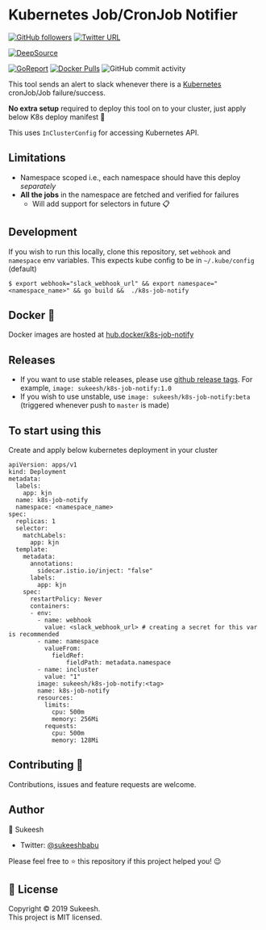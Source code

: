 # Kubernetes Job/CronJob Notifier 

[![GitHub followers](https://img.shields.io/github/followers/sukeesh?label=Follow&style=social)](https://github.com/sukeesh)
[![Twitter URL](https://img.shields.io/twitter/url?style=social&url=https%3A%2F%2Fgithub.com%2Fsukeesh%2Fk8s-job-notify)](https://twitter.com/intent/tweet?url=https%3A%2F%2Fgithub.com%2Fsukeesh%2Fk8s-job-notify)

[![DeepSource](https://static.deepsource.io/deepsource-badge-light.svg)](https://deepsource.io/gh/sukeesh/k8s-job-notify/?ref=repository-badge)

[![GoReport](https://goreportcard.com/badge/github.com/sukeesh/k8s-job-notify)](https://goreportcard.com/report/github.com/sukeesh/k8s-job-notify)
[![Docker Pulls](https://img.shields.io/docker/pulls/sukeesh/k8s-job-notify.svg?style=flat-square&logo=docker)](https://hub.docker.com/r/sukeesh/k8s-job-notify/tags)
![GitHub commit activity](https://img.shields.io/github/commit-activity/m/sukeesh/k8s-job-notify?color=red&logo=github&style=flat-square)


This tool sends an alert to slack whenever there is a [Kubernetes](https://github.com/kubernetes/kubernetes) cronJob/Job failure/success.

**No extra setup** required to deploy this tool on to your cluster, just apply below K8s deploy manifest 🎉  

This uses `InClusterConfig` for accessing Kubernetes API.

Limitations
-----
- Namespace scoped i.e., each namespace should have this deploy *separately*
- **All the jobs** in the namespace are fetched and verified for failures
  - Will add support for selectors in future 📋 
   
Development
----
If you wish to run this locally, clone this repository, set `webhook` and `namespace` env variables.
This expects kube config to be in `~/.kube/config` (default)
```$xslt
$ export webhook="slack_webhook_url" && export namespace="<namespace_name>" && go build &&  ./k8s-job-notify
```

Docker 🐳
--- 
Docker images are hosted at [hub.docker/k8s-job-notify](https://hub.docker.com/r/sukeesh/k8s-job-notify)

Releases
--
- If you want to use stable releases, please use [github release tags](https://github.com/sukeesh/k8s-job-notify/releases). For example, `image: sukeesh/k8s-job-notify:1.0`
- If you wish to use unstable, use `image: sukeesh/k8s-job-notify:beta` (triggered whenever push to `master` is made)

To start using this
---

Create and apply below kubernetes deployment in your cluster
```$xslt
apiVersion: apps/v1
kind: Deployment
metadata:
  labels:
    app: kjn
  name: k8s-job-notify
  namespace: <namespace_name>
spec:
  replicas: 1
  selector:
    matchLabels:
      app: kjn
  template:
    metadata:
      annotations:
        sidecar.istio.io/inject: "false"
      labels:
        app: kjn
    spec:
      restartPolicy: Never  
      containers:
      - env:
        - name: webhook
          value: <slack_webhook_url> # creating a secret for this var is recommended
        - name: namespace
          valueFrom:
            fieldRef:
                fieldPath: metadata.namespace
        - name: incluster
          value: "1"
        image: sukeesh/k8s-job-notify:<tag>
        name: k8s-job-notify
        resources:
          limits:
            cpu: 500m
            memory: 256Mi
          requests:
            cpu: 500m
            memory: 128Mi
```

Contributing 🤝
---
Contributions, issues and feature requests are welcome.

Author
---
👤 Sukeesh
- Twitter: [@sukeeshbabu](https://twitter.com/sukeeshbabu)

Please feel free to ⭐️ this repository if this project helped you! 😉

📝 License
---
Copyright © 2019 Sukeesh.<br>
This project is MIT licensed.

